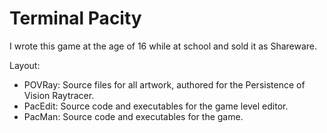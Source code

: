 # Terminal Pacity

I wrote this game at the age of 16 while at school and sold it as Shareware.

Layout:

* POVRay: Source files for all artwork, authored for the Persistence of Vision Raytracer.
* PacEdit: Source code and executables for the game level editor.
* PacMan: Source code and executables for the game.
